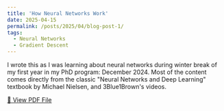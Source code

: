 ```yaml
---
title: 'How Neural Networks Work'
date: 2025-04-15
permalink: /posts/2025/04/blog-post-1/
tags:
  - Neural Networks
  - Gradient Descent 
---
```


I wrote this as I was learning about neural networks during winter break of my first year in my PhD program: December 2024. Most of the content comes directly from the classic "Neural Networks and Deep Learning" textbook by Michael Nielsen, and 3Blue1Brown's videos. 


[📄 View PDF File](/files/How_Neural_Networks_Work.pdf)
